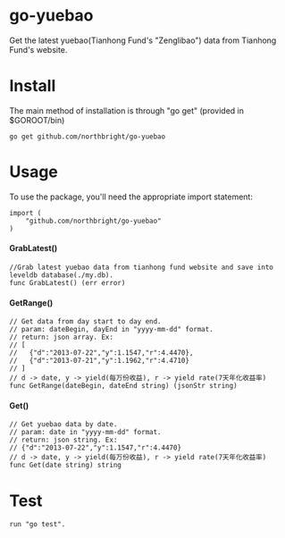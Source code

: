 go-yuebao
=========

Get the latest yuebao(Tianhong Fund's "Zenglibao") data from Tianhong Fund's website.

# Install

The main method of installation is through "go get" (provided in $GOROOT/bin)

    go get github.com/northbright/go-yuebao

# Usage

To use the package, you'll need the appropriate import statement:

    import (
        "github.com/northbright/go-yuebao"
    )

#### GrabLatest()

    //Grab latest yuebao data from tianhong fund website and save into leveldb database(./my.db).
    func GrabLatest() (err error)

#### GetRange()

    // Get data from day start to day end.
    // param: dateBegin, dayEnd in "yyyy-mm-dd" format.
    // return: json array. Ex:
    // [
    //   {"d":"2013-07-22","y":1.1547,"r":4.4470},
    //   {"d":"2013-07-21","y":1.1962,"r":4.4710}
    // ]
    // d -> date, y -> yield(每万份收益), r -> yield rate(7天年化收益率)
    func GetRange(dateBegin, dateEnd string) (jsonStr string) 

#### Get()    

    // Get yuebao data by date.
    // param: date in "yyyy-mm-dd" format.
    // return: json string. Ex:
    // {"d":"2013-07-22","y":1.1547,"r":4.4470}
    // d -> date, y -> yield(每万份收益), r -> yield rate(7天年化收益率)
    func Get(date string) string

# Test

    run "go test".
